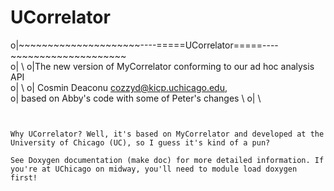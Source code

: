 # UCorrelator

o|~~~~~~~~~~~~~~~~~~~~~----=====UCorrelator=====---- ~~~~~~~~~~~~~~~~~~~~\
o|                                                                       \ 
o|The new version of MyCorrelator conforming to our ad hoc analysis API  \
o|                                                                       \ 
o|     Cosmin Deaconu <cozzyd@kicp.uchicago.edu>,                        \
o|             based on Abby's code with some of Peter's changes         \ 
o|                                                                       \
~~~~~~~~~~~~~~~~~~~~~~~~~~~~~~~~~~~~~~~~~~~~~~~~~~~~~~~~~~~~~~~~~~~~~~~~ \ 


Why UCorrelator? Well, it's based on MyCorrelator and developed at the 
University of Chicago (UC), so I guess it's kind of a pun? 

See Doxygen documentation (make doc) for more detailed information. If
you're at UChicago on midway, you'll need to module load doxygen first! 


